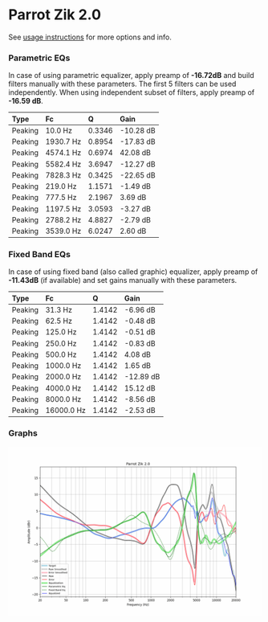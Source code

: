 # Parrot Zik 2.0
See [usage instructions](https://github.com/jaakkopasanen/AutoEq#usage) for more options and info.

### Parametric EQs
In case of using parametric equalizer, apply preamp of **-16.72dB** and build filters manually
with these parameters. The first 5 filters can be used independently.
When using independent subset of filters, apply preamp of **-16.59 dB**.

| Type    | Fc        |      Q | Gain      |
|:--------|:----------|:-------|:----------|
| Peaking | 10.0 Hz   | 0.3346 | -10.28 dB |
| Peaking | 1930.7 Hz | 0.8954 | -17.83 dB |
| Peaking | 4574.1 Hz | 0.6974 | 42.08 dB  |
| Peaking | 5582.4 Hz | 3.6947 | -12.27 dB |
| Peaking | 7828.3 Hz | 0.3425 | -22.65 dB |
| Peaking | 219.0 Hz  | 1.1571 | -1.49 dB  |
| Peaking | 777.5 Hz  | 2.1967 | 3.69 dB   |
| Peaking | 1197.5 Hz | 3.0593 | -3.27 dB  |
| Peaking | 2788.2 Hz | 4.8827 | -2.79 dB  |
| Peaking | 3539.0 Hz | 6.0247 | 2.60 dB   |

### Fixed Band EQs
In case of using fixed band (also called graphic) equalizer, apply preamp of **-11.43dB**
(if available) and set gains manually with these parameters.

| Type    | Fc         |      Q | Gain      |
|:--------|:-----------|:-------|:----------|
| Peaking | 31.3 Hz    | 1.4142 | -6.96 dB  |
| Peaking | 62.5 Hz    | 1.4142 | -0.48 dB  |
| Peaking | 125.0 Hz   | 1.4142 | -0.51 dB  |
| Peaking | 250.0 Hz   | 1.4142 | -0.83 dB  |
| Peaking | 500.0 Hz   | 1.4142 | 4.08 dB   |
| Peaking | 1000.0 Hz  | 1.4142 | 1.65 dB   |
| Peaking | 2000.0 Hz  | 1.4142 | -12.89 dB |
| Peaking | 4000.0 Hz  | 1.4142 | 15.12 dB  |
| Peaking | 8000.0 Hz  | 1.4142 | -8.56 dB  |
| Peaking | 16000.0 Hz | 1.4142 | -2.53 dB  |

### Graphs
![](./Parrot%20Zik%202.0.png)